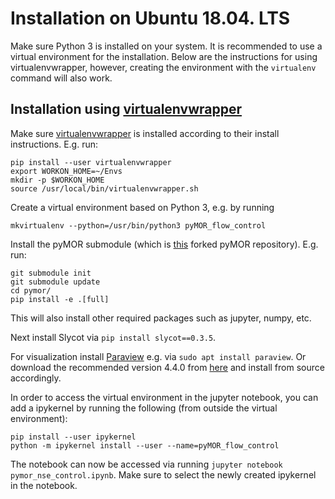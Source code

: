 # Installation on Ubuntu 18.04. LTS

Make sure Python 3 is installed on your system.
It is recommended to use a virtual environment for the installation.
Below are the instructions for using virtualenvwrapper, however, creating the environment with the `virtualenv` command will also work.

## Installation using [virtualenvwrapper](https://virtualenvwrapper.readthedocs.io/en/latest/)
Make sure [virtualenvwrapper](https://virtualenvwrapper.readthedocs.io/en/latest/) is installed according to their install instructions.
E.g. run:
```
pip install --user virtualenvwrapper
export WORKON_HOME=~/Envs
mkdir -p $WORKON_HOME
source /usr/local/bin/virtualenvwrapper.sh
```

Create a virtual environment based on Python 3, e.g. by running
```
mkvirtualenv --python=/usr/bin/python3 pyMOR_flow_control
```

Install the pyMOR submodule (which is [this](https://github.com/lbalicki/pymor/tree/StokesDescriptorModel) forked pyMOR repository).
E.g. run:
```
git submodule init
git submodule update
cd pymor/
pip install -e .[full]
```
This will also install other required packages such as jupyter, numpy, etc.

Next install Slycot via `pip install slycot==0.3.5`.

For visualization install [Paraview](https://www.paraview.org/) e.g. via `sudo apt install paraview`.
Or download the recommended version 4.4.0 from [here](https://www.paraview.org/download/) and install from source accordingly.

In order to access the virtual environment in the jupyter notebook, you can add a ipykernel by running the following (from outside the virtual environment):
```
pip install --user ipykernel
python -m ipykernel install --user --name=pyMOR_flow_control
```

The notebook can now be accessed via running `jupyter notebook pymor_nse_control.ipynb`.
Make sure to select the newly created ipykernel in the notebook.
